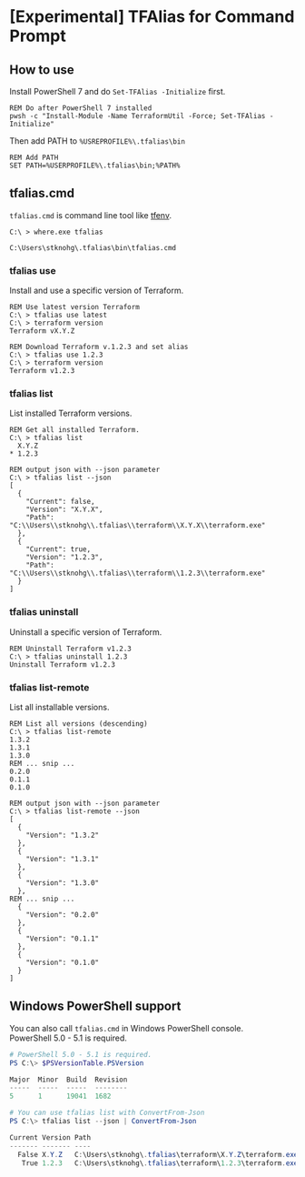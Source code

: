 # [Experimental] TFAlias for Command Prompt

## How to use

Install PowerShell 7 and do `Set-TFAlias -Initialize` first.

```batch
REM Do after PowerShell 7 installed
pwsh -c "Install-Module -Name TerraformUtil -Force; Set-TFAlias -Initialize"
```

Then add PATH to `%USREPROFILE%\.tfalias\bin`

```batch
REM Add PATH
SET PATH=%USERPROFILE%\.tfalias\bin;%PATH%
```

## tfalias.cmd

`tfalias.cmd` is command line tool like [tfenv](https://github.com/tfutils/tfenv).  

```batch
C:\ > where.exe tfalias

C:\Users\stknohg\.tfalias\bin\tfalias.cmd
```

### tfalias use

Install and use a specific version of Terraform.  

```batch
REM Use latest version Terraform
C:\ > tfalias use latest
C:\ > terraform version
Terraform vX.Y.Z

REM Download Terraform v.1.2.3 and set alias
C:\ > tfalias use 1.2.3
C:\ > terraform version
Terraform v1.2.3
```

### tfalias list

List installed Terraform versions.

```batch
REM Get all installed Terraform.
C:\ > tfalias list
  X.Y.Z
* 1.2.3

REM output json with --json parameter
C:\ > tfalias list --json
[
  {
    "Current": false,
    "Version": "X.Y.X",
    "Path": "C:\\Users\\stknohg\\.tfalias\\terraform\\X.Y.X\\terraform.exe"
  },
  {
    "Current": true,
    "Version": "1.2.3",
    "Path": "C:\\Users\\stknohg\\.tfalias\\terraform\\1.2.3\\terraform.exe"
  }
]
```

### tfalias uninstall

Uninstall a specific version of Terraform. 

```batch
REM Uninstall Terraform v1.2.3
C:\ > tfalias uninstall 1.2.3
Uninstall Terraform v1.2.3
```

### tfalias list-remote

List all installable versions.

```batch
REM List all versions (descending)
C:\ > tfalias list-remote
1.3.2
1.3.1
1.3.0
REM ... snip ...
0.2.0
0.1.1
0.1.0

REM output json with --json parameter
C:\ > tfalias list-remote --json
[
  {
    "Version": "1.3.2"
  },
  {
    "Version": "1.3.1"
  },
  {
    "Version": "1.3.0"
  },
REM ... snip ...
  {
    "Version": "0.2.0"
  },
  {
    "Version": "0.1.1"
  },
  {
    "Version": "0.1.0"
  }
]
```

## Windows PowerShell support

You can also call `tfalias.cmd` in Windows PowerShell console.  
PowerShell 5.0 - 5.1 is required.  

```powershell
# PowerShell 5.0 - 5.1 is required.
PS C:\> $PSVersionTable.PSVersion

Major  Minor  Build  Revision
-----  -----  -----  --------
5      1      19041  1682

# You can use tfalias list with ConvertFrom-Json
PS C:\> tfalias list --json | ConvertFrom-Json

Current Version Path
------- ------- ----
  False X.Y.Z   C:\Users\stknohg\.tfalias\terraform\X.Y.Z\terraform.exe
   True 1.2.3   C:\Users\stknohg\.tfalias\terraform\1.2.3\terraform.exe
```
